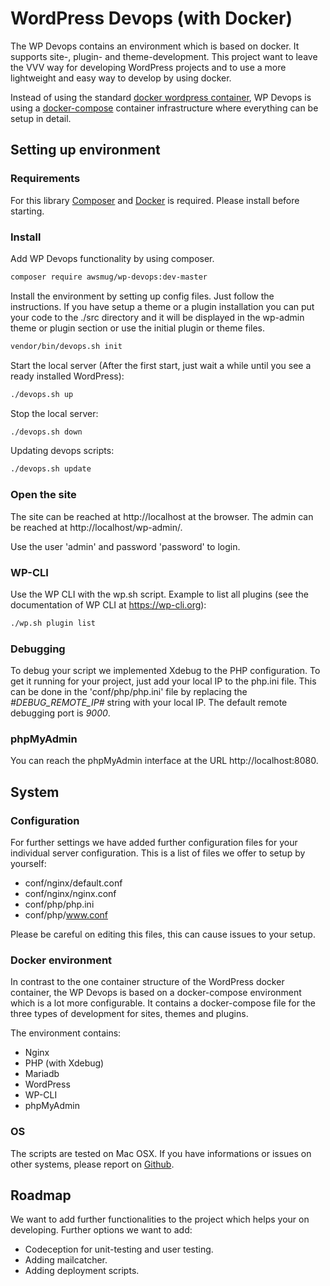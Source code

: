 # WordPress Devops (with Docker)

The WP Devops contains an environment which is based on docker. It supports site-, plugin- and theme-development. This 
project want to leave the VVV way for developing WordPress projects and to use a more lightweight and easy way to 
develop by using docker.

Instead of using the standard [docker wordpress container](https://hub.docker.com/_/wordpress/), WP Devops is using a [docker-compose](https://docs.docker.com/compose/production/) container infrastructure
where everything can be setup in detail.

## Setting up environment

### Requirements

For this library [Composer](https://getcomposer.org/download/) and [Docker](https://www.docker.com/) is required. Please 
install before starting.

### Install

Add WP Devops functionality by using composer. 

```bash
composer require awsmug/wp-devops:dev-master
```

Install the environment by setting up config files. Just follow the instructions. If you have setup a theme or a plugin
installation you can put your code to the ./src directory and it will be displayed in the wp-admin theme or plugin 
section or use the initial plugin or theme files.

```bash
vendor/bin/devops.sh init
```

Start the local server (After the first start, just wait a while until you see a ready installed WordPress):

```bash
./devops.sh up
```

Stop the local server:

```bash
./devops.sh down
```

Updating devops scripts:

```bash
./devops.sh update
```

### Open the site

The site can be reached at http://localhost at the browser. The admin can be reached at http://localhost/wp-admin/.

Use the user 'admin' and password 'password' to login.

### WP-CLI

Use the WP CLI with the wp.sh script. Example to list all plugins (see the documentation of WP CLI at https://wp-cli.org):

```bash
./wp.sh plugin list
```

### Debugging

To debug your script we implemented Xdebug to the PHP configuration. To get it running for your project, just add your 
local IP to the php.ini file. This can be done in the 'conf/php/php.ini' file by replacing the *#DEBUG_REMOTE_IP#* 
string with your local IP. The default remote debugging port is *9000*.

### phpMyAdmin

You can reach the phpMyAdmin interface at the URL http://localhost:8080.

## System

### Configuration

For further settings we have added further configuration files for your individual server configuration. This is a list
of files we offer to setup by yourself:

- conf/nginx/default.conf
- conf/nginx/nginx.conf
- conf/php/php.ini
- conf/php/www.conf

Please be careful on editing this files, this can cause issues to your setup.

### Docker environment

In contrast to the one container structure of the WordPress docker container, the WP Devops is based on a docker-compose 
environment which is a lot more configurable. It contains a docker-compose file for the three types of development for 
sites, themes and plugins. 

The environment contains:

* Nginx
* PHP (with Xdebug)
* Mariadb
* WordPress
* WP-CLI
* phpMyAdmin

### OS

The scripts are tested on Mac OSX. If you have informations or issues on other systems, please report on 
[Github](https://github.com/awsmug/wp-devops/issues).

## Roadmap

We want to add further functionalities to the project which helps your on developing. Further options we want to add:

- Codeception for unit-testing and user testing.
- Adding mailcatcher.
- Adding deployment scripts.
